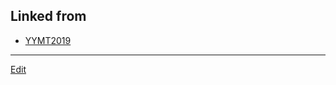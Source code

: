 ## Linked from

* [YYMT2019](YYMT2019.md)


----
[Edit](https://github.com/vitroid/vitroid.github.io/edit/master/MD/surface.md)
